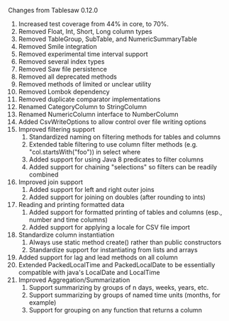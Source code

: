 Changes from Tablesaw 0.12.0

1. Increased test coverage from 44% in core, to 70%.
1. Removed Float, Int, Short, Long column types
1. Removed TableGroup, SubTable, and NumericSummaryTable
1. Removed Smile integration
1. Removed experimental time interval support
1. Removed several index types
1. Removed Saw file persistence
1. Removed all deprecated methods
1. Removed methods of limited or unclear utility 
1. Removed Lombok dependency
1. Removed duplicate comparator implementations 
1. Renamed CategoryColumn to StringColumn
1. Renamed NumericColumn interface to NumberColumn
1. Added CsvWriteOptions to allow control over file writing options
1. Improved filtering support
    1. Standardized naming on filtering methods for tables and columns
    1. Extended table filtering to use column filter methods (e.g. "col.startsWith("foo")) in select where
    1. Added support for using Java 8 predicates to filter columns
    1. Added support for chaining "selections" so filters can be readily combined
1. Improved join support
    1. Added support for left and right outer joins
    1. Added support for joining on doubles (after rounding to ints)
1. Reading and printing formatted data
    1. Added support for formatted printing of tables and columns (esp., number and time columns)
    1. Added support for applying a locale for CSV file import
1. Standardize column instantiation
    1. Always use static method create() rather than public constructors
    1. Standardize support for instantiating from lists and arrays
1. Added support for lag and lead methods on all column
1. Extended PackedLocalTime and PackedLocalDate to be essentially compatible with java's LocalDate and LocalTime
1. Improved Aggregation/Summarization
    1. Support summarizing by groups of n days, weeks, years, etc.
    1. Support summarizing by groups of named time units (months, for example)
    1. Support for grouping on any function that returns a column 
